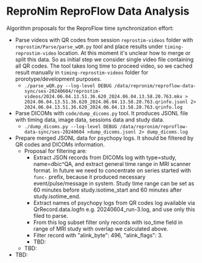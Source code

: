 # ReproNim ReproFlow Data Analysis


Algorithm proposals for the ReproFlow time synchronization effort:
- Parse videos with QR codes from session `reprostim-videos` folder with `reprostim/Parse/parse_wQR.py` tool and place results under `timing-reprostim-video` location. At this moment it's unclear how to merge or split this data. So as initial step we consider single video file containing all QR codes. The tool takes long time to proceed video, so we cached result manually in `timing-reprostim-videos` folder for prorotype/development purposes.
  - `./parse_wQR.py --log-level DEBUG /data/repronim/reproflow-data-sync/ses-20240604/reprostim-videos/2024.06.04.13.51.36.620_2024.06.04.13.58.20.763.mkv > 2024.06.04.13.51.36.620_2024.06.04.13.58.20.763.qrinfo.jsonl 2> 2024.06.04.13.51.36.620_2024.06.04.13.58.20.763.qrinfo.log`
- Parse DICOMs with `code/dump_dicoms.py` tool. It produces JSONL file with timing data, image data, sessions data and study data.
  - `./dump_dicoms.py --log-level DEBUG /data/repronim/reproflow-data-sync/ses-20240604 >dump_dicoms.jsonl 2> dump_dicoms.log` 
- Prepare merged JSONL data for psychopy logs. It should be filtered by QR codes and DICOMs information.
  - Proposal for filtering are:
    - Extract JSON records from DICOMs log with type=study, name=dbic^QA, and extract general time range in MRI scanner format. In future we need to concentrate on series started with `func-` prefix, because it produced necessary event/pulse/message in system. Study time range can be set as 60 minutes before study.isotime_start and 60 minutes after study.isotime_end.
    - Extract names of psychopy logs from QR codes log available via QrRecord.data.logfn e.g. 20240604_run-3.log, and use only this filed to parse.
    - From this log subset filter only records with iso_time field in range of MRI study with overlap we calculated above.
    - Filter record with "alink_byte": 496, "alink_flags": 3.
    - TBD:
  - TBD: 
- TBD:
